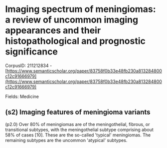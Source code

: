 # Imaging spectrum of meningiomas: a review of uncommon imaging appearances and their histopathological and prognostic significance

CorpusID: 211212834 - [https://www.semanticscholar.org/paper/83758f0b33e48fb230a813284800c12c91666979](https://www.semanticscholar.org/paper/83758f0b33e48fb230a813284800c12c91666979)

Fields: Medicine

## (s2) Imaging features of meningioma variants
(p2.0) Over 80% of meningiomas are of the meningothelial, fibrous, or transitional subtypes, with the meningothelial subtype comprising about 58% of cases [10]. These are the so-called 'typical' meningiomas. The remaining subtypes are the uncommon 'atypical' subtypes.
